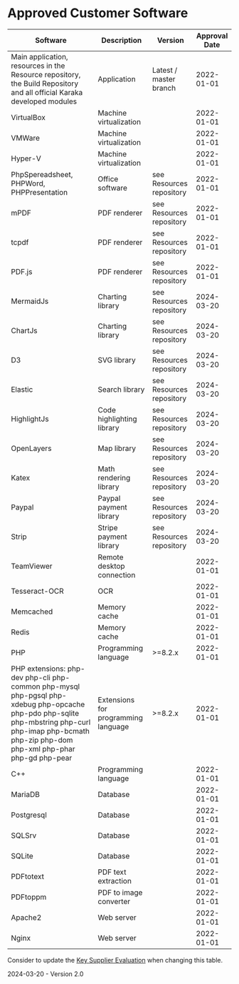 # Approved Customer Software

| Software                                                     | Description                         | Version                                           | Approval Date |
| ------------------------------------------------------------ | ----------------------------------- | ------------------------------------------------- | ------------- |
| Main application, resources in the Resource repository, the Build Repository and all official Karaka developed modules | Application                         | Latest / master branch                            | 2022-01-01    |
| VirtualBox                                                   | Machine virtualization              |                                                   | 2022-01-01    |
| VMWare                                                       | Machine virtualization              |                                                   | 2022-01-01    |
| Hyper-V                                                      | Machine virtualization              |                                                   | 2022-01-01    |
| PhpSpereadsheet, PHPWord, PHPPresentation                    | Office software                     | see Resources repository                          | 2022-01-01    |
| mPDF                                                         | PDF renderer                        | see Resources repository                          | 2022-01-01    |
| tcpdf                                                        | PDF renderer                        | see Resources repository                          | 2022-01-01    |
| PDF.js | PDF renderer | see Resources repository                          | 2022-01-01 |
| MermaidJs                                                    | Charting library                    | see Resources repository                          | 2024-03-20    |
| ChartJs                                                      | Charting library                    | see Resources repository                          | 2024-03-20    |
| D3                                                           | SVG library                         | see Resources repository                          | 2024-03-20    |
| Elastic                                                      | Search library                      | see Resources repository                          | 2024-03-20    |
| HighlightJs                                                  | Code highlighting library           | see Resources repository                          | 2024-03-20    |
| OpenLayers                                                   | Map library                         | see Resources repository                          | 2024-03-20    |
| Katex                                                        | Math rendering library              | see Resources repository                          | 2024-03-20    |
| Paypal                                                       | Paypal payment library              | see Resources repository                          | 2024-03-20    |
| Strip                                                        | Stripe payment library              | see Resources repository                          | 2024-03-20    |
| TeamViewer                                                   | Remote desktop connection           |                                                   | 2022-01-01    |
| Tesseract-OCR                                                | OCR                                 |                                                   | 2022-01-01    |
| Memcached                                                    | Memory cache                        |                                                   | 2022-01-01    |
| Redis                                                        | Memory cache                        |                                                   | 2022-01-01    |
| PHP                                                          | Programming language                | >=8.2.x                                           | 2022-01-01    |
| PHP extensions: php-dev php-cli php-common php-mysql php-pgsql php-xdebug php-opcache php-pdo php-sqlite php-mbstring php-curl php-imap php-bcmath php-zip php-dom php-xml php-phar php-gd php-pear | Extensions for programming language | >=8.2.x                                           | 2022-01-01    |
| C++                                                          | Programming language                |                                                   | 2022-01-01    |
| MariaDB                                                      | Database                            |                                                   | 2022-01-01    |
| Postgresql                                                   | Database                            |                                                   | 2022-01-01    |
| SQLSrv                                                       | Database                            |                                                   | 2022-01-01    |
| SQLite                                                       | Database                            |                                                   | 2022-01-01    |
| PDFtotext                                                       | PDF text extraction                            |                                                   | 2022-01-01    |
| PDFtoppm                                                       | PDF to image converter                         |                                                   | 2022-01-01    |
| Apache2                                                       | Web server                            |                                                   | 2022-01-01    |
| Nginx                                                       | Web server                            |                                                   | 2022-01-01    |

Consider to update the [Key Supplier Evaluation](../Purchase/Key%20Supplier%20Evaluation.md) when changing this table.

2024-03-20 - Version 2.0
